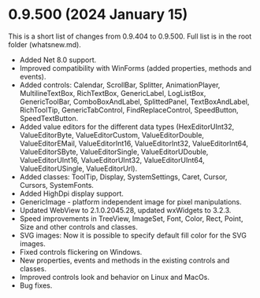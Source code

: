 # 0.9.500 (2024 January 15)

This is a short list of changes from 0.9.404 to 0.9.500.
Full list is in the root folder (whatsnew.md).

- Added Net 8.0 support.
- Improved compatibility with WinForms (added properties, methods and events).
- Added controls: Calendar, ScrollBar, Splitter, AnimationPlayer, MultilineTextBox, RichTextBox, GenericLabel, LogListBox,
 GenericToolBar, ComboBoxAndLabel, SplittedPanel, TextBoxAndLabel, RichToolTip, GenericTabControl,
 FindReplaceControl, SpeedButton, SpeedTextButton.
- Added value editors for the different data types (HexEditorUInt32, ValueEditorByte, ValueEditorCustom, ValueEditorDouble,
 ValueEditorEMail, ValueEditorInt16, ValueEditorInt32, ValueEditorInt64, ValueEditorSByte, ValueEditorSingle,
 ValueEditorUDouble, ValueEditorUInt16, ValueEditorUInt32, ValueEditorUInt64, ValueEditorUSingle, ValueEditorUrl).
- Added classes: ToolTip, Display, SystemSettings, Caret, Cursor, Cursors, SystemFonts.
- Added HighDpi display support.
- GenericImage - platform independent image for pixel manipulations.
- Updated WebView to 2.1.0.2045.28, updated wxWidgets to 3.2.3.
- Speed improvements in TreeView, ImageSet, Font, Color, Rect, Point, Size and other controls and classes.
- SVG images: Now it is possible to specify default fill color for the SVG images.
- Fixed controls flickering on Windows.
- New properties, events and methods in the existing controls and classes.
- Improved controls look and behavior on Linux and MacOs.
- Bug fixes.
